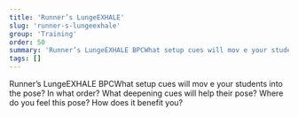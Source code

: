 ```yaml
---
title: 'Runner’s LungeEXHALE'
slug: 'runner-s-lungeexhale'
group: 'Training'
order: 50
summary: 'Runner’s LungeEXHALE BPCWhat setup cues will mov e your students into the pose? In what order? What deepening cues will help their pose? Where do you feel this pose? How does it be'
tags: []
---
```


Runner’s LungeEXHALE
BPCWhat setup cues will mov e your students into the pose? In what order? What deepening cues will help their pose? Where do you feel this pose? How does it benefit you?
